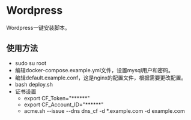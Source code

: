 # Wordpress

Wordpress一键安装脚本。

## 使用方法
- sudo su root
- 编辑docker-compose.example.yml文件，设置mysql用户和密码。
- 编辑default.example.conf，这是nginx的配置文件，根据需要更改配置。
- bash deploy.sh
- 证书设置
  - export CF_Token="******"
  -	export CF_Account_ID="******"
  - acme.sh --issue --dns dns_cf -d *.example.com -d example.com

